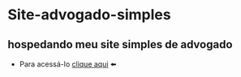 # Site-advogado-simples

## hospedando meu site simples de advogado


* Para acessá-lo <a href="https://sitesdmd.github.io/site-advogado-simples/" target="_blank">clique aqui</a> ⬅️
